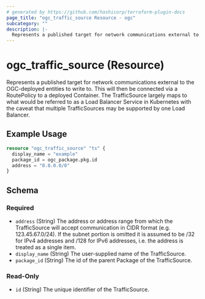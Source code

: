 ```yaml
---
# generated by https://github.com/hashicorp/terraform-plugin-docs
page_title: "ogc_traffic_source Resource - ogc"
subcategory: ""
description: |-
  Represents a published target for network communications external to the OGC-deployed entities to write to. This will then be connected via a RoutePolicy to a deployed Container. The TrafficSource largely maps to what would be referred to as a Load Balancer Service in Kubernetes with the caveat that multiple TrafficSources may be supported by one Load Balancer.
---
```


# ogc_traffic_source (Resource)

Represents a published target for network communications external to the OGC-deployed entities to write to. This will then be connected via a RoutePolicy to a deployed Container. The TrafficSource largely maps to what would be referred to as a Load Balancer Service in Kubernetes with the caveat that multiple TrafficSources may be supported by one Load Balancer.

## Example Usage

```terraform
resource "ogc_traffic_source" "ts" {
  display_name = "example"
  package_id = ogc_package.pkg.id
  address = "0.0.0.0/0"
}
```

<!-- schema generated by tfplugindocs -->
## Schema

### Required

- `address` (String) The address or address range from which the TrafficSource will accept communication in CIDR format (e.g. 123.45.67.0/24). If the subnet portion is omitted it is assumed to be /32 for IPv4 addresses and /128 for IPv6 addresses, i.e. the address is treated as a single item.
- `display_name` (String) The user-supplied name of the TrafficSource.
- `package_id` (String) The id of the parent Package of the TrafficSource.

### Read-Only

- `id` (String) The unique identifier of the TrafficSource.
